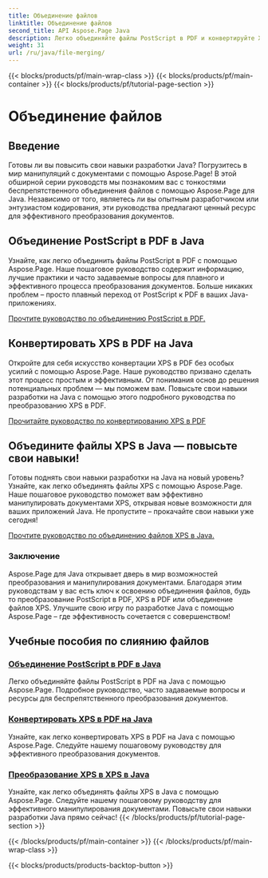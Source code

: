 ```yaml
---
title: Объединение файлов
linktitle: Объединение файлов
second_title: API Aspose.Page Java
description: Легко объединяйте файлы PostScript в PDF и конвертируйте XPS в PDF или XPS в Java с помощью Aspose.Page. Следуйте пошаговым руководствам для беспрепятственного преобразования документов.
weight: 31
url: /ru/java/file-merging/
---
```


{{< blocks/products/pf/main-wrap-class >}}
{{< blocks/products/pf/main-container >}}
{{< blocks/products/pf/tutorial-page-section >}}

# Объединение файлов


## Введение

Готовы ли вы повысить свои навыки разработки Java? Погрузитесь в мир манипуляций с документами с помощью Aspose.Page! В этой обширной серии руководств мы познакомим вас с тонкостями беспрепятственного объединения файлов с помощью Aspose.Page для Java. Независимо от того, являетесь ли вы опытным разработчиком или энтузиастом кодирования, эти руководства предлагают ценный ресурс для эффективного преобразования документов.

## Объединение PostScript в PDF в Java

Узнайте, как легко объединить файлы PostScript в PDF с помощью Aspose.Page. Наше пошаговое руководство содержит информацию, лучшие практики и часто задаваемые вопросы для плавного и эффективного процесса преобразования документов. Больше никаких проблем – просто плавный переход от PostScript к PDF в ваших Java-приложениях.

[Прочтите руководство по объединению PostScript в PDF.](./postscript-to-pdf/)

## Конвертировать XPS в PDF на Java

Откройте для себя искусство конвертации XPS в PDF без особых усилий с помощью Aspose.Page. Наше руководство призвано сделать этот процесс простым и эффективным. От понимания основ до решения потенциальных проблем — мы поможем вам. Повысьте свои навыки разработки на Java с помощью этого подробного руководства по преобразованию XPS в PDF.

[Прочитайте руководство по конвертированию XPS в PDF](./xps-to-pdf/)

## Объедините файлы XPS в Java — повысьте свои навыки!

Готовы поднять свои навыки разработки на Java на новый уровень? Узнайте, как легко объединять файлы XPS с помощью Aspose.Page. Наше пошаговое руководство поможет вам эффективно манипулировать документами XPS, открывая новые возможности для ваших приложений Java. Не пропустите – прокачайте свои навыки уже сегодня!

[Прочтите руководство по объединению файлов XPS в Java.](./xps-to-xps/)

### Заключение

Aspose.Page для Java открывает дверь в мир возможностей преобразования и манипулирования документами. Благодаря этим руководствам у вас есть ключ к освоению объединения файлов, будь то преобразование PostScript в PDF, XPS в PDF или объединение файлов XPS. Улучшите свою игру по разработке Java с помощью Aspose.Page – где эффективность сочетается с совершенством!
## Учебные пособия по слиянию файлов
### [Объединение PostScript в PDF в Java](./postscript-to-pdf/)
Легко объединяйте файлы PostScript в PDF на Java с помощью Aspose.Page. Подробное руководство, часто задаваемые вопросы и ресурсы для беспрепятственного преобразования документов.
### [Конвертировать XPS в PDF на Java](./xps-to-pdf/)
Узнайте, как легко конвертировать XPS в PDF на Java с помощью Aspose.Page. Следуйте нашему пошаговому руководству для эффективного преобразования документов.
### [Преобразование XPS в XPS в Java](./xps-to-xps/)
Узнайте, как легко объединять файлы XPS в Java с помощью Aspose.Page. Следуйте нашему пошаговому руководству для эффективного манипулирования документами. Повысьте свои навыки разработки Java прямо сейчас!
{{< /blocks/products/pf/tutorial-page-section >}}

{{< /blocks/products/pf/main-container >}}
{{< /blocks/products/pf/main-wrap-class >}}

{{< blocks/products/products-backtop-button >}}
